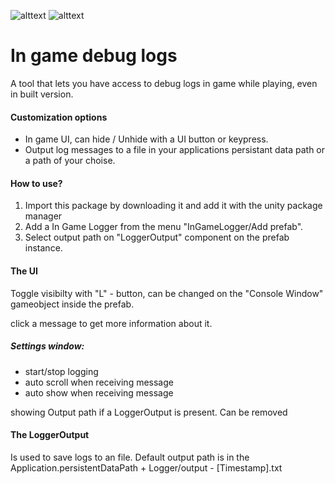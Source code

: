 ![alttext](https://img.shields.io/badge/Unity%20version-2021.3.16f1-lightgrey&?style=for-the-badge&logo=unity&color=lightgray) ![alttext](https://img.shields.io/badge/O.S-Windiws%2010-lightgrey&?style=for-the-badge&color=purple)
# In game debug logs
A tool that lets you have access to debug logs in game while playing, even in built version.

#### Customization options
* In game UI, can hide / Unhide with a UI button or keypress.
* Output log messages to a file in your applications persistant data path or a path of your choise.

#### How to use?
1. Import this package by downloading it and add it with the unity package manager
2. Add a In Game Logger from the menu "InGameLogger/Add prefab".
3. Select output path on "LoggerOutput" component on the prefab instance.

#### The UI
Toggle visibilty with "L" - button, can be changed on the "Console Window" gameobject inside the prefab.

click a message to get more information about it.

##### Settings window: 
- start/stop logging
- auto scroll when receiving message
- auto show when receiving message

showing Output path if a LoggerOutput is present.
Can be removed

#### The LoggerOutput
Is used to save logs to an file. Default output path is in the Application.persistentDataPath + Logger/output - [Timestamp].txt
